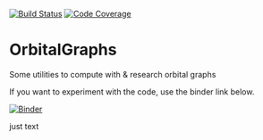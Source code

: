 [![Build Status](https://travis-ci.org/gap-packages/OrbitalGraphs.svg?branch=master)](https://travis-ci.org/gap-packages/OrbitalGraphs)
[![Code Coverage](https://codecov.io/github/gap-packages/OrbitalGraphs/coverage.svg?branch=master&token=)](https://codecov.io/gh/gap-packages/OrbitalGraphs)

# OrbitalGraphs

Some utilities to compute with & research orbital graphs

If you want to experiment with the code, use the binder link below.



[![Binder](https://mybinder.org/badge.svg)](https://mybinder.org/v2/gh/gap-packages/OrbitalGraphs/master)

just text
